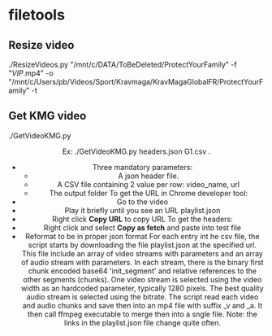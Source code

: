 # filetools
## Resize video
 ./ResizeVideos.py "/mnt/c/DATA/ToBeDeleted/ProtectYourFamily" -f "*VIP*.mp4" -o "/mnt/c/Users/pb/Videos/Sport/Kravmaga/KravMagaGlobalFR/ProtectYourFamily" -t
## Get KMG video
./GetVideoKMG.py <header json file> <urls csv file> <outputfolder>
Ex: ./GetVideoKMG.py headers.json G1.csv .
- Three mandatory parameters:
    - A json header file. 
    - A CSV file containing 2 value per row: video_name, url
    - The output folder
To get the URL in Chrome developer tool:
- Go to the video
- Play it briefly until you see an URL playlist.json
- Right click **Copy URL** to copy URL
To get the headers:
- Right click and select **Copy as fetch** and paste into test file
- Reformat to be in proper json format 
For each entry int he csv file, the script starts by downloading the file playlist.json at the specified url. This file include an array of video streams with parameters and an array of audio stream with parameters. In each stream, there is the binary first chunk encoded base64 'init_segment' and relative references to the other segments (chunks).
One video stream is selected using the video width as an hardcoded parameter, typically 1280 pixels. The best quality audio stream is selected using the bitrate. The script read each video and audio chunks and save then into an mp4 file with suffix <filenane>_v and <filenane>_a. It then call ffmpeg executable to merge then into a sngle file. Note: the links in the playlist.json file change quite often.